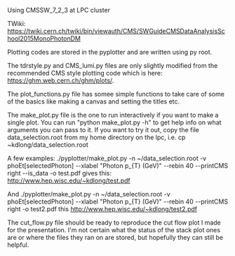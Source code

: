 Using CMSSW_7_2_3 at LPC cluster

TWiki: https://twiki.cern.ch/twiki/bin/viewauth/CMS/SWGuideCMSDataAnalysisSchool2015MonoPhotonDM

Plotting codes are stored in the pyplotter and are written using py root.

The tdrstyle.py and CMS_lumi.py files are only slightly modified from the recommended CMS style plotting code which is here: https://ghm.web.cern.ch/ghm/plots/. 

The plot_functions.py file has somee simple functions to take care of some of the basics like making a canvas and setting the titles etc. 

The make_plot.py file is the one to run interactively if you want to make a single plot. You can run "python make_plot.py -h" to get help info on what arguments you can pass to it. If you want to try it out, copy the file data_selection.root from my home directory on the lpc, i.e. cp ~kdlong/data_selection.root 

A few examples: ./pyplotter/make_plot.py -n ~/data_selection.root -v phoEt[selectedPhoton] --xlabel "Photon p_{T} (GeV)" --rebin 40 --printCMS right --is_data -o test.pdf gives this:  http://www.hep.wisc.edu/~kdlong/test.pdf

And ./pyplotter/make_plot.py -n ~/data_selection.root -v phoEt[selectedPhoton] --xlabel "Photon p_{T} (GeV)" --rebin 40 --printCMS right -o test2.pdf this http://www.hep.wisc.edu/~kdlong/test2.pdf

The cut_flow.py file should be ready to reproduce the cut flow plot I made for the presentation. I'm not certain what the status of the stack plot ones are or where the files they ran on are stored, but hopefully they can still be helpful.

